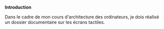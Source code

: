 **Introduction**

Dans le cadre de mon cours d'architecture des ordinateurs, je dois réalisé un dossier documentaire sur les écrans tactiles.
